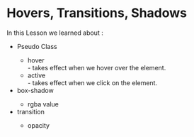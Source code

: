 # Hovers, Transitions, Shadows

In this Lesson we learned about :
  <ul>
    <li>Pseudo Class</li>
      <ul>
        <li>hover</li> - takes effect when we hover over the element.
        <li>active</li> - takes effect when we click on the element.
      </ul>
    <li>box-shadow</li>
      <ul>
        <li>rgba value</li>
      </ul>
    <li>transition</li>
      <ul><li>opacity</li></ul>
  </ul>

